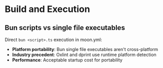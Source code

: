# Build and Execution

## Bun scripts vs single file executables

Direct `bun <script>.ts` execution in moon.yml:

- **Platform portability**: Bun single file executables aren't cross-platform
- **Industry precedent**: Oxlint and dprint use runtime platform detection
- **Performance**: Acceptable startup cost for portability